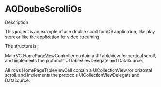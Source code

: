 # AQDoubeScrolliOs

Description

This project is an example of use double scroll for iOS application, like play store or like the application for video streaming

The structure is:

Main VC HomePageViewController contain a UITableView for vertical scroll, and implements the protocols UITableViewDelegate and DataSource.

All rows HomePageTableViewCell contain a UICollectionView for orizontal scroll, and implements the protocols UICollectionViewDelegate and DataSource. 
